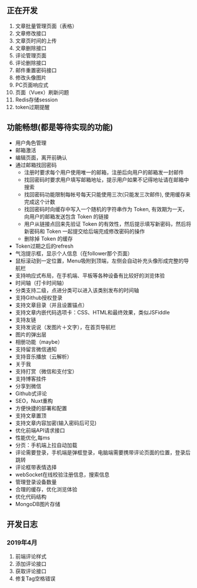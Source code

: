 ## 正在开发

1. 文章批量管理页面（表格）
2. 文章修改接口
3. 文章页时间的上传
4. 文章删除接口
5. 评论管理页面
6. 评论删除接口
7. 邮件重置密码接口
8. 修改头像图片
9. PC页面响应式
10. 页面（Vuex）刷新问题
11. Redis存储session
12. token过期提醒

## 功能畅想(都是等待实现的功能)

- 用户角色管理
- 邮箱激活
- 编辑页面，离开前确认
- 通过邮箱找回密码
  - 注册时要求每个用户使用唯一的邮箱，注册后向用户的邮箱发一封邮件
  - 找回密码时要求用户填写邮箱地址，提示用户如果不记得地址请在邮箱中搜索
  - 找回密码功能限制每帐号每天只能使用三次(只能发三次邮件), 使用缓存来完成这个计数
  - 找回密码时向缓存中写入一个随机的字符串作为 Token, 有效期为一天，向用户的邮箱发送包含 Token 的链接
  - 用户从链接点回来先验证 Token 的有效性，然后提示填写新密码，然后将新密码和 Token 一起提交给后端完成修改密码的操作
  - 删除掉 Token 的缓存
- Token过期之后的refresh
- 气泡提示框，显示个人信息（在follower那个页面）
- 鼠标滚动到一定位置，Menu吸附到顶端，左侧会自动补充头像形成完整的导航栏
- 支持响应式布局，在手机端、平板等各种设备有比较好的浏览体验
- 时间轴（打卡时间轴）
- 分类支持二级，点进分类可以进入该类别发布的时间轴
- 支持Github授权登录
- 支持文章目录（并且设置锚点）
- 支持文章内嵌代码选项卡：CSS、HTML和最终效果，类似JSFiddle
- 支持友链
- 支持发说说（发图片＋文字），在首页导航栏
- 图片的弹出层
- 相册功能（maybe）
- 支持留言微信通知
- 支持音乐播放（云解析）
- 关于我
- 支持打赏（微信和支付宝）
- 支持博客挂件
- 分享到微信
- Github式评论
- SEO，Nuxt重构
- 方便快捷的部署和配置
- 支持文章置顶
- 支持文章内容加密(输入密码后可见)
- 优化前端API请求接口
- 性能优化,每ms
- 分页：手机端上拉自动加载
- 评论需要登录，手机端是弹框登录，电脑端需要携带评论页面的位置，登录后跳转
- 评论框带表情选择
- webSocket在线校验注册信息，搜索信息
- 管理登录设备数量
- 合理的缓存，优化浏览体验
- 优化代码结构
- MongoDB图片存储





## 开发日志



### 2019年4月

1. 前端评论样式
2. 添加评论接口
3. 获取评论接口
4. 修复Tag空格错误